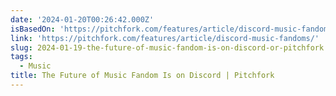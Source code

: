 ```yaml
---
date: '2024-01-20T00:26:42.000Z'
isBasedOn: 'https://pitchfork.com/features/article/discord-music-fandoms/'
link: 'https://pitchfork.com/features/article/discord-music-fandoms/'
slug: 2024-01-19-the-future-of-music-fandom-is-on-discord-or-pitchfork
tags:
  - Music
title: The Future of Music Fandom Is on Discord | Pitchfork
---
```


